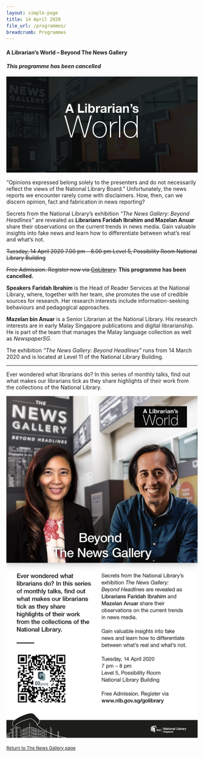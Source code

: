 ```yaml
---
layout: simple-page
title: 14 April 2020
file_url: /programmes/
breadcrumb: Programmes
---
```

#### A Librarian’s World – Beyond The News Gallery

#### *This programme has been cancelled*

![A Librarian's World banner, with a photo of the News Gallery as the background](/images/event-images/newsgallery/ALW_exhibition-page.jpg)

“Opinions expressed belong solely to the presenters and do not necessarily reflect the views of the National Library Board.” Unfortunately, the news reports we encounter rarely come with disclaimers. How, then, can we discern opinion, fact and fabrication in news reporting?

Secrets from the National Library’s exhibition _“The News Gallery: Beyond Headlines”_ are revealed as __Librarians Faridah Ibrahim and Mazelan Anuar__ share their observations on the current trends in news media. Gain valuable insights into fake news and learn how to differentiate between what’s real and what’s not.

~~Tuesday, 14 April 2020
7.00 pm – 8.00 pm
Level 5, Possibility Room
National Library Building~~


~~Free Admission. Register now via [GoLibrary](https://go.gov.sg/nl-programme-14apr).~~ __This programme has been cancelled.__

__Speakers__
__Faridah Ibrahim__ is the Head of Reader Services at the National Library, where, together with her team, she promotes the use of credible sources for research. Her research interests include information-seeking behaviours and pedagogical approaches.

__Mazelan bin Anuar__ is a Senior Librarian at the National Library. His research interests are in early Malay Singapore publications and digital librarianship. He is part of the team that manages the Malay language collection as well as _NewspaperSG_.

The exhibition _“The News Gallery: Beyond Headlines”_ runs from 14 March 2020 and is located at Level 11 of the National Library Building.

---

Ever wondered what librarians do? In this series of monthly talks, find out what makes our librarians tick as they share highlights of their work from the collections of the National Library.

![A promotional image featuring the text above](/images/event-images/newsgallery/ALW_edm_exhibition-page.jpg)

<small>[Return to The News Gallery page](/exhibitions/current-exhibitions/newsgallery#tab1)</small>
